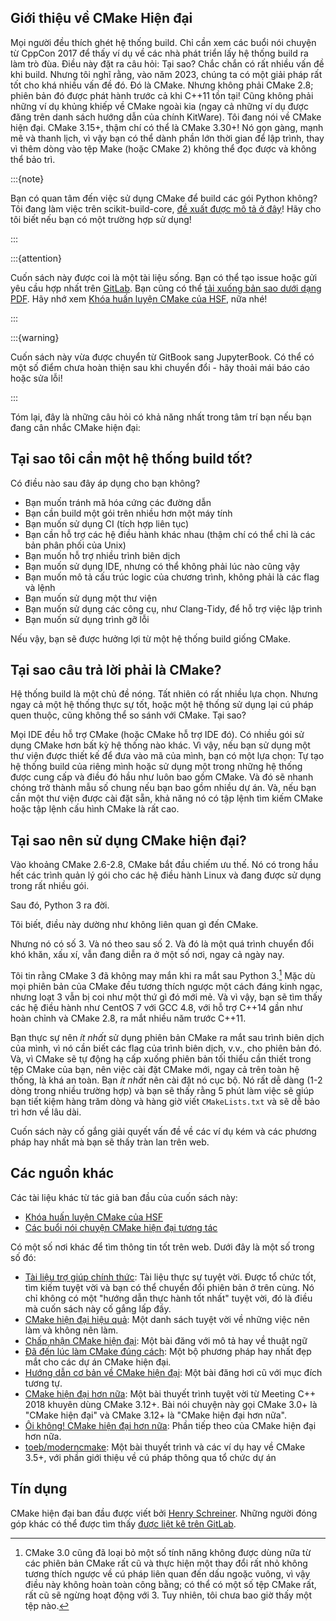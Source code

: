 ## Giới thiệu về CMake Hiện đại

Mọi người đều thích ghét hệ thống build.
Chỉ cần xem các buổi nói chuyện từ CppCon 2017 để thấy ví dụ về các nhà phát triển lấy hệ thống build ra làm trò đùa.
Điều này đặt ra câu hỏi: Tại sao?
Chắc chắn có rất nhiều vấn đề khi build.
Nhưng tôi nghĩ rằng, vào năm 2023, chúng ta có một giải pháp rất tốt cho khá nhiều vấn đề đó.
Đó là CMake. Nhưng không phải CMake 2.8; phiên bản đó được phát hành trước cả khi C++11 tồn tại!
Cũng không phải những ví dụ khủng khiếp về CMake ngoài kia (ngay cả những ví dụ được đăng trên danh sách hướng dẫn của chính KitWare).
Tôi đang nói về CMake hiện đại. CMake 3.15+, thậm chí có thể là CMake 3.30+!
Nó gọn gàng, mạnh mẽ và thanh lịch, vì vậy bạn có thể dành phần lớn thời gian để lập trình, thay vì thêm dòng vào tệp Make (hoặc CMake 2) không thể đọc được và không thể bảo trì.

:::{note}

Bạn có quan tâm đến việc sử dụng CMake để build các gói Python không? Tôi đang làm việc trên scikit-build-core, [đề xuất được mô tả ở đây][skprop]! Hãy cho tôi biết nếu bạn có một trường hợp sử dụng!

[skprop]: https://iscinumpy.gitlab.io/post/scikit-build-proposal/

:::

:::{attention}

Cuốn sách này được coi là một tài liệu sống. Bạn có thể tạo issue hoặc gửi yêu cầu hợp nhất trên [GitLab](https://gitlab.com/CLIUtils/modern-cmake).
Bạn cũng có thể [tải xuống bản sao dưới dạng PDF](https://CLIUtils.gitlab.io/modern-cmake/modern-cmake.pdf). Hãy nhớ xem [Khóa huấn luyện CMake của HSF][], nữa nhé!

:::

:::{warning}

Cuốn sách này vừa được chuyển từ GitBook sang JupyterBook. Có thể có một số điểm chưa hoàn thiện sau khi chuyển đổi - hãy thoải mái báo cáo hoặc sửa lỗi!

:::

Tóm lại, đây là những câu hỏi có khả năng nhất trong tâm trí bạn nếu bạn đang cân nhắc CMake hiện đại:

## Tại sao tôi cần một hệ thống build tốt?

Có điều nào sau đây áp dụng cho bạn không?

- Bạn muốn tránh mã hóa cứng các đường dẫn
- Bạn cần build một gói trên nhiều hơn một máy tính
- Bạn muốn sử dụng CI (tích hợp liên tục)
- Bạn cần hỗ trợ các hệ điều hành khác nhau (thậm chí có thể chỉ là các bản phân phối của Unix)
- Bạn muốn hỗ trợ nhiều trình biên dịch
- Bạn muốn sử dụng IDE, nhưng có thể không phải lúc nào cũng vậy
- Bạn muốn mô tả cấu trúc logic của chương trình, không phải là các flag và lệnh
- Bạn muốn sử dụng một thư viện
- Bạn muốn sử dụng các công cụ, như Clang-Tidy, để hỗ trợ việc lập trình
- Bạn muốn sử dụng trình gỡ lỗi

Nếu vậy, bạn sẽ được hưởng lợi từ một hệ thống build giống CMake.

## Tại sao câu trả lời phải là CMake?

Hệ thống build là một chủ đề nóng. Tất nhiên có rất nhiều lựa chọn. Nhưng ngay cả một hệ thống thực sự tốt, hoặc một hệ thống sử dụng lại cú pháp quen thuộc, cũng không thể so sánh với CMake.
Tại sao?

Mọi IDE đều hỗ trợ CMake (hoặc CMake hỗ trợ IDE đó).
Có nhiều gói sử dụng CMake hơn bất kỳ hệ thống nào khác.
Vì vậy, nếu bạn sử dụng một thư viện được thiết kế để đưa vào mã của mình, bạn có một lựa chọn: Tự tạo hệ thống build của riêng mình hoặc sử dụng một trong những hệ thống được cung cấp và điều đó hầu như luôn bao gồm CMake.
Và đó sẽ nhanh chóng trở thành mẫu số chung nếu bạn bao gồm nhiều dự án.
Và, nếu bạn cần một thư viện được cài đặt sẵn, khả năng nó có tập lệnh tìm kiếm CMake hoặc tập lệnh cấu hình CMake là rất cao.

## Tại sao nên sử dụng CMake hiện đại?

Vào khoảng CMake 2.6-2.8, CMake bắt đầu chiếm ưu thế. Nó có trong hầu hết các trình quản lý gói cho các hệ điều hành Linux và đang được sử dụng trong rất nhiều gói.

Sau đó, Python 3 ra đời.

Tôi biết, điều này dường như không liên quan gì đến CMake.

Nhưng nó có số 3.
Và nó theo sau số 2.
Và đó là một quá trình chuyển đổi khó khăn, xấu xí, vẫn đang diễn ra ở một số nơi, ngay cả ngày nay.

Tôi tin rằng CMake 3 đã không may mắn khi ra mắt sau Python 3.[^1]
Mặc dù mọi phiên bản của CMake đều tương thích ngược một cách đáng kinh ngạc, nhưng loạt 3 vẫn bị coi như một thứ gì đó mới mẻ.
Và vì vậy, bạn sẽ tìm thấy các hệ điều hành như CentOS 7 với GCC 4.8, với hỗ trợ C++14 gần như hoàn chỉnh và CMake 2.8, ra mắt nhiều năm trước C++11.

Bạn thực sự nên _ít nhất_ sử dụng phiên bản CMake ra mắt sau trình biên dịch của mình, vì nó cần biết các flag của trình biên dịch, v.v., cho phiên bản đó.
Và, vì CMake sẽ tự động hạ cấp xuống phiên bản tối thiểu cần thiết trong tệp CMake của bạn, nên việc cài đặt CMake mới, ngay cả trên toàn hệ thống, là khá an toàn.
Bạn _ít nhất_ nên cài đặt nó cục bộ.
Nó rất dễ dàng (1-2 dòng trong nhiều trường hợp) và bạn sẽ thấy rằng 5 phút làm việc sẽ giúp bạn tiết kiệm hàng trăm dòng và hàng giờ viết `CMakeLists.txt` và sẽ dễ bảo trì hơn về lâu dài.

Cuốn sách này cố gắng giải quyết vấn đề về các ví dụ kém và các phương pháp hay nhất mà bạn sẽ thấy tràn lan trên web.

## Các nguồn khác

Các tài liệu khác từ tác giả ban đầu của cuốn sách này:

- [Khóa huấn luyện CMake của HSF][]
- [Các buổi nói chuyện CMake hiện đại tương tác](https://gitlab.com/CLIUtils/modern-cmake-interactive-talk)

Có một số nơi khác để tìm thông tin tốt trên web. Dưới đây là một số trong số đó:

- [Tài liệu trợ giúp chính thức](https://cmake.org/cmake/help/latest/): Tài liệu thực sự tuyệt vời. Được tổ chức tốt, tìm kiếm tuyệt vời và bạn có thể chuyển đổi phiên bản ở trên cùng. Nó chỉ không có một "hướng dẫn thực hành tốt nhất" tuyệt vời, đó là điều mà cuốn sách này cố gắng lấp đầy.
- [CMake hiện đại hiệu quả](https://gist.github.com/mbinna/c61dbb39bca0e4fb7d1f73b0d66a4fd1): Một danh sách tuyệt vời về những việc nên làm và không nên làm.
- [Chấp nhận CMake hiện đại](https://steveire.wordpress.com/2017/11/05/embracing-modern-cmake/): Một bài đăng với mô tả hay về thuật ngữ
- [Đã đến lúc làm CMake đúng cách](https://pabloariasal.github.io/2018/02/19/its-time-to-do-cmake-right/): Một bộ phương pháp hay nhất đẹp mắt cho các dự án CMake hiện đại.
- [Hướng dẫn cơ bản về CMake hiện đại](https://rix0r.nl/blog/2015/08/13/cmake-guide/): Một bài đăng hơi cũ với mục đích tương tự.
- [CMake hiện đại hơn nữa](https://youtu.be/y7ndUhdQuU8): Một bài thuyết trình tuyệt vời từ Meeting C++ 2018 khuyên dùng CMake 3.12+. Bài nói chuyện này gọi CMake 3.0+ là "CMake hiện đại" và CMake 3.12+ là "CMake hiện đại hơn nữa".
- [Ôi không! CMake hiện đại hơn nữa](https://www.youtube.com/watch?v=y9kSr5enrSk): Phần tiếp theo của CMake hiện đại hơn nữa.
- [toeb/moderncmake](https://github.com/toeb/moderncmake): Một bài thuyết trình và các ví dụ hay về CMake 3.5+, với phần giới thiệu về cú pháp thông qua tổ chức dự án

## Tín dụng

CMake hiện đại ban đầu được viết bởi [Henry Schreiner](https://iscinumpy.gitlab.io). Những người đóng góp khác có thể được tìm thấy [được liệt kê trên GitLab](https://gitlab.com/CLIUtils/modern-cmake/-/network/master).

[Khóa huấn luyện CMake của HSF]: https://hsf-training.github.io/hsf-training-cmake-webpage/01-intro/index.html

[^1]: CMake 3.0 cũng đã loại bỏ một số tính năng không được dùng nữa từ các phiên bản CMake rất cũ và thực hiện một thay đổi rất nhỏ không tương thích ngược về cú pháp liên quan đến dấu ngoặc vuông, vì vậy điều này không hoàn toàn công bằng; có thể có một số tệp CMake rất, rất cũ sẽ ngừng hoạt động với 3. Tuy nhiên, tôi chưa bao giờ thấy một tệp nào.
